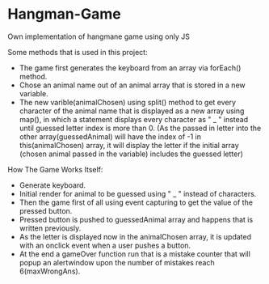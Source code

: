 # Hangman-Game
Own implementation of hangmane game using only JS

Some methods that is used in this project:
 - The game first generates the keyboard from an array via forEach() method.
 - Chose an animal name out of an animal array that is stored in a new variable.
 - The new varible(animalChosen) using split() method to get every character of the animal name that is displayed as a new array using map(),
in which a statement displays every character as " _ " instead until guessed letter index is more than 0. (As the passed in letter
into the other array(guessedAnimal) will have the index of -1 in this(animalChosen) array, it will display the letter if the initial array (chosen animal passed in the variable)
includes the guessed letter)

How The Game Works Itself:
- Generate keyboard.
- Initial render for animal to be guessed using " _ " instead of characters.
- Then the game first of all using event capturing to get the value of the pressed button.
- Pressed button is pushed to guessedAnimal array and happens that is written previously.
- As the letter is displayed now in the animalChosen array, it is updated with an onclick event when a user pushes a button.
- At the end a gameOver function run that is a mistake counter that will popup an alertwindow upon the number of mistakes reach 6(maxWrongAns).
